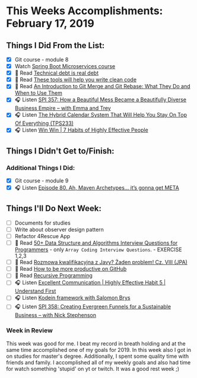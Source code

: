 # This Weeks Accomplishments: February 17, 2019

## Things I Did From the List:

- [x] Git course - module 8
- [x] Watch [Spring Boot Microservices course](https://www.youtube.com/watch?v=y8IQu4ofjDo&list=PLqq-6Pq4lTTZSKAFG6aCDVDP86Qx4lNas)
- [x] 📗 Read [Technical debt is real debt](https://nvie.com/posts/why-you-should-consider-technical-debt-to-be-real-debt/)
- [x] 📗 Read [These tools will help you write clean code](https://medium.freecodecamp.org/these-tools-will-help-you-write-clean-code-da4b5401f68e)
- [x] 📗 Read [An Introduction to Git Merge and Git Rebase: What They Do and When to Use Them](https://medium.freecodecamp.org/an-introduction-to-git-merge-and-rebase-what-they-are-and-how-to-use-them-131b863785f)
- [x] 🎧 Listen [SPI 357: How a Beautiful Mess Became a Beautifully Diverse Business Empire – with Emma and Trey](https://www.smartpassiveincome.com/podcasts/how-a-beautiful-mess-became-a-beautifully-diverse-business-empire/)
- [x] 🎧 Listen [The Hybrid Calendar System That Will Help You Stay On Top Of Everything (TPS233)](http://www.asianefficiency.com/podcast/233-hybrid-calendar/)
- [x] 🎧 Listen [Win Win | 7 Habits of Highly Effective People](https://www.youtube.com/watch?v=zsvxRjREJx8)

## Things I Didn't Get to/Finish:


### Additional Things I Did:

- [x] Git course - module 9
- [x] 🎧 Listen [Episode 80. Ah, Maven Archetypes… it’s gonna get META](https://www.javapubhouse.com/2019/02/episode-80-ah-maven-archetypes-its-gonna-get-meta.html)

## Things I'll Do Next Week:

- [ ] Documents for studies
- [ ] Write about observer design pattern
- [ ] Refactor 4Rescue App
- [ ] 📗 Read [50+ Data Structure and Algorithms Interview Questions for Programmers](https://hackernoon.com/50-data-structure-and-algorithms-interview-questions-for-programmers-b4b1ac61f5b0) - only `Array Coding Interview Questions`. - EXERCISE 1,2,3
- [ ] 📗 Read [Rozmowa kwalifikacyjna z Javy? Żaden problem! Cz. VIII (JPA)](http://it-leaders.com.pl/pl/rozmowa-kwalifikacyjna-javy-zaden-problem-cz-viii-jpa/)
- [ ] 📗 Read [How to be more productive on GitHub](https://medium.freecodecamp.org/how-to-be-more-productive-on-github-c3cedab043e3)
- [ ] 📗 Read [Recursive Programming](https://towardsdatascience.com/finding-a-recursive-solution-184784b0aea0)
- [ ] 🎧 Listen [Excellent Communication | Highly Effective Habit 5 | Understand First](https://www.youtube.com/watch?v=jgpUPhMvI6I)
- [ ] 🎧 Listen [Kodein framework with Salomon Brys](http://talkingkotlin.com/kodein-framework-with-salomon-brys/)
- [ ] 🎧 Listen [SPI 358: Creating Evergreen Funnels for a Sustainable Business – with Nick Stephenson](https://www.smartpassiveincome.com/podcasts/creating-evergreen-funnels-for-a-sustainable-business-nick-stephenson/)

### Week in Review
This week was good for me. I beat my record in breath holding and at the same time accomplished one of my goals for 2019. In this week also I got in on studies for master's degree. Additionally, I spent some quality time with friends and family. I accomplished all of my weekly goals and also had time for watch something 'stupid' on yt or twitch. It was a good rest week ;)
